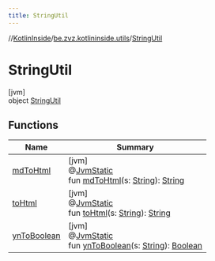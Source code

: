 ```yaml
---
title: StringUtil
---
```

//[KotlinInside](../../../index.html)/[be.zvz.kotlininside.utils](../index.html)/[StringUtil](index.html)



# StringUtil



[jvm]\
object [StringUtil](index.html)



## Functions


| Name | Summary |
|---|---|
| [mdToHtml](md-to-html.html) | [jvm]<br>@[JvmStatic](https://kotlinlang.org/api/latest/jvm/stdlib/kotlin.jvm/-jvm-static/index.html)<br>fun [mdToHtml](md-to-html.html)(s: [String](https://kotlinlang.org/api/latest/jvm/stdlib/kotlin/-string/index.html)): [String](https://kotlinlang.org/api/latest/jvm/stdlib/kotlin/-string/index.html) |
| [toHtml](to-html.html) | [jvm]<br>@[JvmStatic](https://kotlinlang.org/api/latest/jvm/stdlib/kotlin.jvm/-jvm-static/index.html)<br>fun [toHtml](to-html.html)(s: [String](https://kotlinlang.org/api/latest/jvm/stdlib/kotlin/-string/index.html)): [String](https://kotlinlang.org/api/latest/jvm/stdlib/kotlin/-string/index.html) |
| [ynToBoolean](yn-to-boolean.html) | [jvm]<br>@[JvmStatic](https://kotlinlang.org/api/latest/jvm/stdlib/kotlin.jvm/-jvm-static/index.html)<br>fun [ynToBoolean](yn-to-boolean.html)(s: [String](https://kotlinlang.org/api/latest/jvm/stdlib/kotlin/-string/index.html)): [Boolean](https://kotlinlang.org/api/latest/jvm/stdlib/kotlin/-boolean/index.html) |

